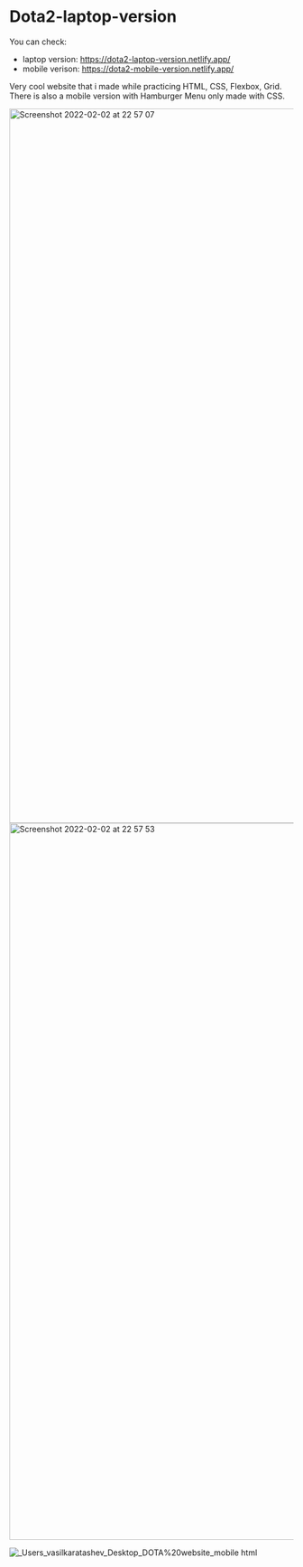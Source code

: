 # Dota2-laptop-version
You can check:
- laptop version:  https://dota2-laptop-version.netlify.app/
- mobile verison:  https://dota2-mobile-version.netlify.app/

Very cool website that i made while practicing HTML, CSS, Flexbox, Grid. 
There is also a mobile version with Hamburger Menu only made with CSS.

<img width="1265" alt="Screenshot 2022-02-02 at 22 57 07" src="https://user-images.githubusercontent.com/95942547/152306068-76a7fd19-5e0a-46c1-a0f4-a5116929b3b3.png">

<img width="1269" alt="Screenshot 2022-02-02 at 22 57 53" src="https://user-images.githubusercontent.com/95942547/152306102-308bf373-533c-4956-ba7b-657f17caeffe.png">

![_Users_vasilkaratashev_Desktop_DOTA%20website_mobile html](https://user-images.githubusercontent.com/95942547/152306333-d07d64a2-3afe-46f4-9d0d-a631d0f80897.png)


